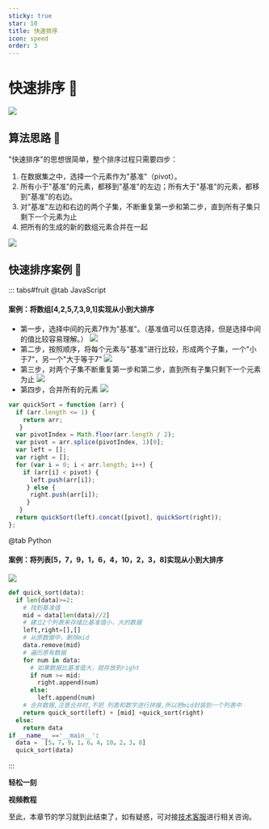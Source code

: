 ```yaml
---
sticky: true
star: 10
title: 快速排序
icon: speed
order: 3
---
```

# 快速排序 :tada:

![](/images/arithmetic/kuaisu1.png)

## 算法思路 :gem:

"快速排序"的思想很简单，整个排序过程只需要四步：

1. 在数据集之中，选择一个元素作为"基准"（pivot）。
2. 所有小于"基准"的元素，都移到"基准"的左边；所有大于"基准"的元素，都移到"基准"的右边。
3. 对"基准"左边和右边的两个子集，不断重复第一步和第二步，直到所有子集只剩下一个元素为止
4. 把所有的生成的新的数组元素合并在一起

![](/images/arithmetic/kuaisu2.gif)

## 快速排序案例 :gem:
::: tabs#fruit
@tab JavaScript
#### 案例：将数组[4,2,5,7,3,9,1]实现从小到大排序
- 第一步，选择中间的元素7作为"基准"。（基准值可以任意选择，但是选择中间的值比较容易理解。）
![](/images/arithmetic/kuaisu4.png)
- 第二步，按照顺序，将每个元素与"基准"进行比较，形成两个子集，一个"小于7"，另一个"大于等于7"
![](/images/arithmetic/kuaisu5.png)
- 第三步，对两个子集不断重复第一步和第二步，直到所有子集只剩下一个元素为止
![](/images/arithmetic/kuaisu6.png)
- 第四步，合并所有的元素
![](/images/arithmetic/kuaisu7.png)
```javascript
var quickSort = function (arr) {
  if (arr.length <= 1) {
    return arr;
   }
  var pivotIndex = Math.floor(arr.length / 2);
  var pivot = arr.splice(pivotIndex, 1)[0];
  var left = [];
  var right = [];
  for (var i = 0; i < arr.length; i++) {
    if (arr[i] < pivot) {
      left.push(arr[i]);
     } else {
      right.push(arr[i]);
     }
   }
  return quickSort(left).concat([pivot], quickSort(right));
};
```
@tab Python
#### 案例：将列表[5，7，9，1，6，4，10，2，3，8]实现从小到大排序

![](/images/arithmetic/kuaisu8.png)


```python
def quick_sort(data):
  if len(data)>=2:
    # 找到基准值
    mid = data[len(data)//2]
    # 建立2个列表来存储比基准值小，大的数据
    left,right=[],[]
    # 从原数据中，删除mid
    data.remove(mid)
    # 遍历原有数据
    for num in data:
      # 如果数据比基准值大，就存放到right
      if num >= mid:
        right.append(num)
      else:
        left.append(num)
    # 合并数据,注意合并时,不把 列表和数字进行拼接,所以把mid封装到一个列表中
    return quick_sort(left) + [mid] +quick_sort(right)
  else:
    return data
if __name__ =='__main__':
  data =  [5，7，9，1，6，4，10，2，3，8]
  quick_sort(data)
```
:::



**轻松一刻**
<AudioPlayer
  src="/mp3/2.mp3"
  title="音乐"
  poster="/mp3/2.jpg"
/>

**视频教程**
<VideoPlayer
  src="https://cdn.cnbj1.fds.api.mi-img.com/mi-mall/97ac2dcc1367e03ac580204d6ca9a724.mp4"/>

至此，本章节的学习就到此结束了，如有疑惑，可对接[技术客服](https://work.weixin.qq.com/kfid/kfc8c0fd9b49c1f38b8)进行相关咨询。